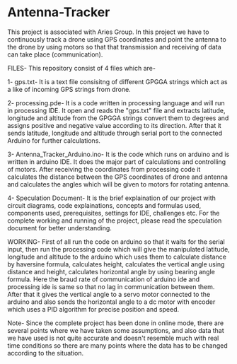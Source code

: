 # Antenna-Tracker
This project is associated with Aries Group. In this project we have to continuously track a drone using GPS coordinates and point the antenna to the drone by using motors so that that transmission and receiving of data can take place (communication).

FILES- This repository consist of 4 files which are-

1- gps.txt- It is a text file consisitng of different GPGGA strings which act as a like of incoming GPS strings from drone.

2- processing.pde- It is a code written in processing language and will run in processing IDE. It open and reads the "gps.txt" file and extracts latitude, longitude and altitude from the GPGGA strings convert them to degrees and assigns positive and negative value according to its direction. After that it sends latitude, longitude and altitude through serial port to the connected Arduino for further calculations.

3- Antenna_Tracker_Arduino.ino- It is the code which runs on arduino and is written in arduino IDE. It does the major part of calculations and controlling of motors. After receiving the coordinates from processing code it calculates the distance between the GPS coordinates of drone and antenna and calculates the angles which will be given to motors for rotating antenna.

4- Speculation Document- It is the brief explaination of our project with circuit diagrams, code explainations, concepts and formulas used, components used, prerequisites, settings for IDE, challenges etc. For the complete working and running of the project, please read the speculation document for better understanding.

WORKING- First of all run the code on arduino so that it waits for the serial input, then run the processing code which will give the manipulated latitude, longitude and altitude to the arduino which uses them to calculate distance by haversine formula, calculates height, calculates the vertical angle using distance and height, calculates horizontal angle by using bearing angle formula. Here the braud rate of communication of arduino ide and processing ide is same so that no lag in communication between them. After that it gives the vertical angle to a servo motor connected to the arduino and also sends the horizontal angle to a dc motor with encoder which uses a PID algorithm for precise position and speed.

Note- Since the complete project has been done in online mode, there are several points where we have taken some assumptions, and also data that we have used is not quite accurate and doesn't resemble much with real time conditions so there are many points where the data has to be changed according to the situation.

